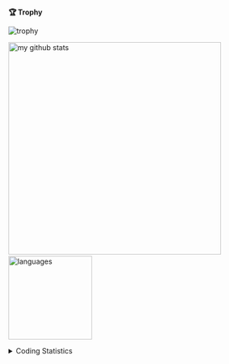 **🏆 Trophy**

![trophy](https://github-profile-trophy.vercel.app/?username=Sayaucup)

<img src="https://github-readme-stats.vercel.app/api?username=Sayaucup&count_private=true&show_icons=true&theme=radical" alt="my github stats" width="420"/>&nbsp;<img src="https://github-readme-stats.vercel.app/api/top-langs/?username=Sayaucup&layout=compact&hide=html,css" alt="languages" height="165">
<details>
    <summary>Coding Statistics</summary> 
    <p align="center">
        <img src="https://wakatime.com/share/@1b242f05-74c9-4be3-b9a1-39c20dbd06aa/ddc81aa6-ea3a-4594-8360-41d71979f88f.svg" width="100%" height="400"/>
    </p>
</details>
